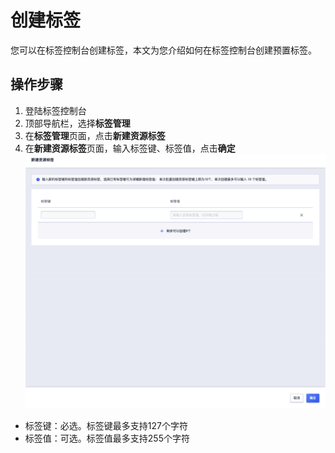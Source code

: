 # 创建标签
您可以在标签控制台创建标签，本文为您介绍如何在标签控制台创建预置标签。

## 操作步骤
1. 登陆标签控制台
2. 顶部导航栏，选择**标签管理**
3. 在**标签管理**页面，点击**新建资源标签**
4. 在**新建资源标签**页面，输入标签键、标签值，点击**确定**![创建标签](/images/创建标签.png)
* 标签键：必选。标签键最多支持127个字符
* 标签值：可选。标签值最多支持255个字符
